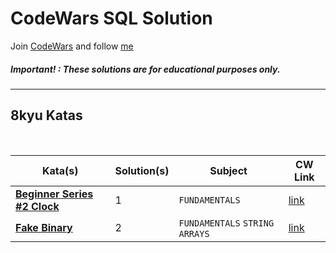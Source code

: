 # CodeWars SQL Solution

Join [CodeWars](https://www.codewars.com/dashboard) and follow [me](https://www.codewars.com/users/panifedov)

##### Important! : These solutions are for educational purposes only.


---

## 8kyu Katas

<br>

| Kata(s)                                                           | Solution(s) | Subject                                       | CW Link |
|-------------------------------------------------------------------|-------------|-----------------------------------------------|--|
| [**Beginner Series #2 Clock**](https://github.com/panifedov/CodeWars_SQL_Solution/blob/main/8kyu/Beginner%20Series%20%232%20Clock.md) | 1   | `FUNDAMENTALS`           | [link](https://www.codewars.com/kata/55f9bca8ecaa9eac7100004a/train/sql) |
| [**Fake Binary**](https://github.com/panifedov/CodeWars_SQL_Solution/blob/main/8kyu/Fake%20Binary.md) | 2  | `FUNDAMENTALS`  `STRING` `ARRAYS`         | [link](https://www.codewars.com/kata/57eae65a4321032ce000002d/train/sql) |